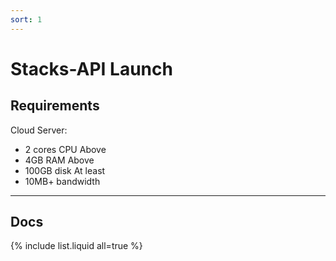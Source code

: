 ```yaml
---
sort: 1
---
```


# Stacks-API Launch

## Requirements

Cloud Server:

- 2 cores CPU Above
- 4GB RAM Above
- 100GB disk At least
- 10MB+ bandwidth

------

## Docs

{% include list.liquid all=true %}

